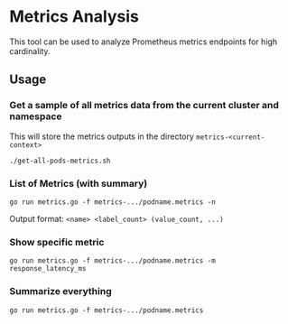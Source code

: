 # Metrics Analysis

This tool can be used to analyze Prometheus metrics endpoints for high cardinality.

## Usage

### Get a sample of all metrics data from the current cluster and namespace

This will store the metrics outputs in the directory `metrics-<current-context>`

```
./get-all-pods-metrics.sh
```

### List of Metrics (with summary)

```
go run metrics.go -f metrics-.../podname.metrics -n
```

Output format: `<name> <label_count> (value_count, ...)`

### Show specific metric

```
go run metrics.go -f metrics-.../podname.metrics -m response_latency_ms
```

### Summarize everything

```
go run metrics.go -f metrics-.../podname.metrics
```
